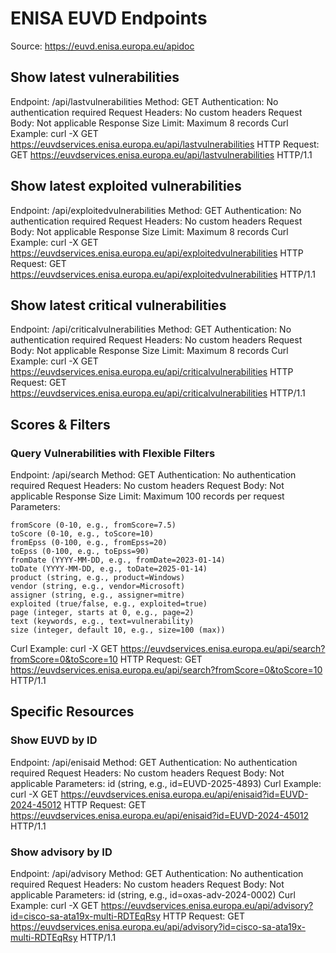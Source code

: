 # ENISA EUVD Endpoints
Source: https://euvd.enisa.europa.eu/apidoc

## Show latest vulnerabilities
Endpoint: /api/lastvulnerabilities
Method: GET
Authentication: No authentication required
Request Headers: No custom headers
Request Body: Not applicable
Response Size Limit: Maximum 8 records
Curl Example:
curl -X GET https://euvdservices.enisa.europa.eu/api/lastvulnerabilities
HTTP Request:
GET https://euvdservices.enisa.europa.eu/api/lastvulnerabilities HTTP/1.1


## Show latest exploited vulnerabilities
Endpoint: /api/exploitedvulnerabilities
Method: GET
Authentication: No authentication required
Request Headers: No custom headers
Request Body: Not applicable
Response Size Limit: Maximum 8 records
Curl Example:
curl -X GET https://euvdservices.enisa.europa.eu/api/exploitedvulnerabilities
HTTP Request:
GET https://euvdservices.enisa.europa.eu/api/exploitedvulnerabilities HTTP/1.1

## Show latest critical vulnerabilities
Endpoint: /api/criticalvulnerabilities
Method: GET
Authentication: No authentication required
Request Headers: No custom headers
Request Body: Not applicable
Response Size Limit: Maximum 8 records
Curl Example:
curl -X GET https://euvdservices.enisa.europa.eu/api/criticalvulnerabilities
HTTP Request:
GET https://euvdservices.enisa.europa.eu/api/criticalvulnerabilities HTTP/1.1

## Scores & Filters
### Query Vulnerabilities with Flexible Filters
Endpoint: /api/search
Method: GET
Authentication: No authentication required
Request Headers: No custom headers
Request Body: Not applicable
Response Size Limit: Maximum 100 records per request
Parameters:
```
fromScore (0-10, e.g., fromScore=7.5)
toScore (0-10, e.g., toScore=10)
fromEpss (0-100, e.g., fromEpss=20)
toEpss (0-100, e.g., toEpss=90)
fromDate (YYYY-MM-DD, e.g., fromDate=2023-01-14)
toDate (YYYY-MM-DD, e.g., toDate=2025-01-14)
product (string, e.g., product=Windows)
vendor (string, e.g., vendor=Microsoft)
assigner (string, e.g., assigner=mitre)
exploited (true/false, e.g., exploited=true)
page (integer, starts at 0, e.g., page=2)
text (keywords, e.g., text=vulnerability)
size (integer, default 10, e.g., size=100 (max))
```

Curl Example:
curl -X GET https://euvdservices.enisa.europa.eu/api/search?fromScore=0&toScore=10
HTTP Request:
GET https://euvdservices.enisa.europa.eu/api/search?fromScore=0&toScore=10 HTTP/1.1

## Specific Resources
### Show EUVD by ID
Endpoint: /api/enisaid
Method: GET
Authentication: No authentication required
Request Headers: No custom headers
Request Body: Not applicable
Parameters:
id (string, e.g., id=EUVD-2025-4893)
Curl Example:
curl -X GET https://euvdservices.enisa.europa.eu/api/enisaid?id=EUVD-2024-45012
HTTP Request:
GET https://euvdservices.enisa.europa.eu/api/enisaid?id=EUVD-2024-45012 HTTP/1.1

### Show advisory by ID
Endpoint: /api/advisory
Method: GET
Authentication: No authentication required
Request Headers: No custom headers
Request Body: Not applicable
Parameters:
id (string, e.g., id=oxas-adv-2024-0002)
Curl Example:
curl -X GET https://euvdservices.enisa.europa.eu/api/advisory?id=cisco-sa-ata19x-multi-RDTEqRsy
HTTP Request:
GET https://euvdservices.enisa.europa.eu/api/advisory?id=cisco-sa-ata19x-multi-RDTEqRsy HTTP/1.1